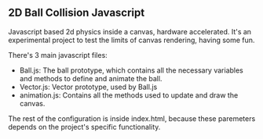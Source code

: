 
2D Ball Collision Javascript
----

Javascript based 2d physics inside a canvas, hardware accelerated.
It's an experimental project to test the limits of canvas rendering, having some fun.

There's 3 main javascript files:
+ Ball.js: The ball prototype, which contains all the necessary variables and methods to define and animate the ball.
+ Vector.js: Vector prototype, used by Ball.js
+ animation.js: Contains all the methods used to update and draw the canvas.

The rest of the configuration is inside index.html, because these paremeters depends on the project's specific functionality.
